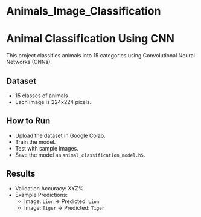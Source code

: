 # Animals_Image_Classification
# Animal Classification Using CNN
This project classifies animals into 15 categories using Convolutional Neural Networks (CNNs).

## Dataset
- 15 classes of animals
- Each image is 224x224 pixels.

## How to Run
- Upload the dataset in Google Colab.
- Train the model.
- Test with sample images.
- Save the model as `animal_classification_model.h5`.

## Results
- Validation Accuracy: XYZ%
- Example Predictions:
  - Image: `Lion` -> Predicted: `Lion`
  - Image: `Tiger` -> Predicted: `Tiger`
